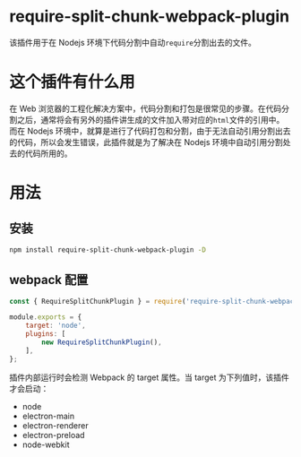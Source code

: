 # require-split-chunk-webpack-plugin

该插件用于在 Nodejs 环境下代码分割中自动`require`分割出去的文件。

# 这个插件有什么用

在 Web 浏览器的工程化解决方案中，代码分割和打包是很常见的步骤。在代码分割之后，通常将会有另外的插件讲生成的文件加入带对应的`html`文件的引用中。  
而在 Nodejs 环境中，就算是进行了代码打包和分割，由于无法自动引用分割出去的代码，所以会发生错误，此插件就是为了解决在 Nodejs 环境中自动引用分割处去的代码所用的。

# 用法

## 安装
```bash
npm install require-split-chunk-webpack-plugin -D
```

## webpack 配置
```javascript
const { RequireSplitChunkPlugin } = require('require-split-chunk-webpack-plugin');

module.exports = {
    target: 'node',
    plugins: [
        new RequireSplitChunkPlugin(),
    ],
};
```

插件内部运行时会检测 Webpack 的 target 属性。当 target 为下列值时，该插件才会启动：  

* node
* electron-main
* electron-renderer
* electron-preload
* node-webkit
